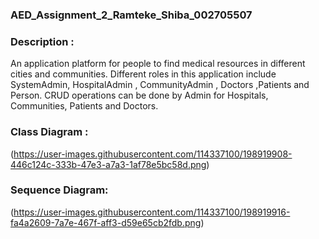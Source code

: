 ### AED_Assignment_2_Ramteke_Shiba_002705507


### Description :
An application platform for people to find medical resources in different cities and communities.
Different roles in this application include SystemAdmin, HospitalAdmin , CommunityAdmin , Doctors ,Patients and Person.
CRUD operations can be done by Admin for Hospitals, Communities, Patients and Doctors.



### Class Diagram :
(https://user-images.githubusercontent.com/114337100/198919908-446c124c-333b-47e3-a7a3-1af78e5bc58d.png)

### Sequence Diagram:
(https://user-images.githubusercontent.com/114337100/198919916-fa4a2609-7a7e-467f-aff3-d59e65cb2fdb.png)
